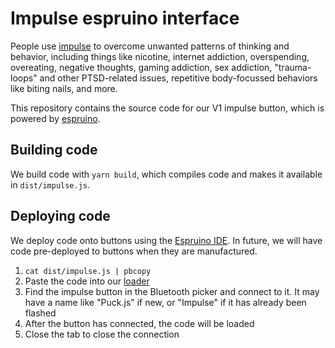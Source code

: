 # Impulse espruino interface

People use [impulse](https://impulse.training) to overcome unwanted patterns of thinking and behavior, including things like nicotine, internet addiction, overspending, overeating, negative thoughts, gaming addiction, sex addiction, "trauma-loops" and other PTSD-related issues, repetitive body-focussed behaviors like biting nails, and more.

This repository contains the source code for our V1 impulse button, which is powered by [espruino](https://www.espruino.com/).

## Building code

We build code with `yarn build`, which compiles code and makes it available in `dist/impulse.js`.

## Deploying code

We deploy code onto buttons using the [Espruino IDE](https://www.espruino.com/ide/). In future, we will have code pre-deployed to buttons when they are manufactured.

1. `cat dist/impulse.js | pbcopy`
2. Paste the code into our [loader](https://button.impulse.training)
3. Find the impulse button in the Bluetooth picker and connect to it. It may have a name like "Puck.js" if new, or "Impulse" if it has already been flashed
4. After the button has connected, the code will be loaded
5. Close the tab to close the connection

